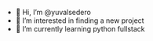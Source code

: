 - 👋 Hi, I’m @yuvalsedero
- 👀 I’m interested in finding a new project
- 🌱 I’m currently learning python fullstack


<!---
yuvalsedero/yuvalsedero is a ✨ special ✨ repository because its `README.md` (this file) appears on your GitHub profile.
You can click the Preview link to take a look at your changes.
--->
